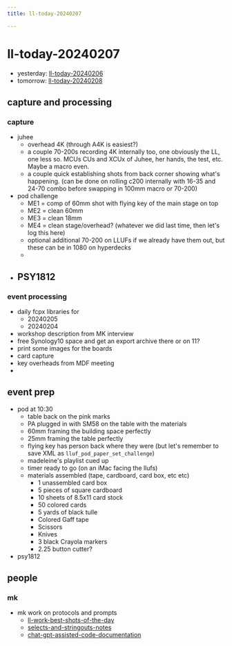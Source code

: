 ```yaml
---
title: ll-today-20240207

---
```


# ll-today-20240207

- yesterday: [ll-today-20240206](/qv5vMr4AQd6gHy0O8q3JnQ)
- tomorrow: [ll-today-20240208](/qkXzLzqPQLe7zeVSsacBAw)

## capture and processing

### capture

- juhee 
    - overhead 4K (through A4K is easiest?) 
    - a couple 70-200s recording 4K internally too, one obviously the LL, one less so. MCUs CUs and XCUx of Juhee, her hands, the test, etc. Maybe a macro even.
    - a couple quick establishing shots from back corner showing what's happening. (can be done on rolling c200 internally with 16-35 and 24-70 combo before swapping in 100mm macro or 70-200)
- pod challenge 
    - ME1 = comp of 60mm shot with flying key of the main stage on top
    - ME2 = clean 60mm
    - ME3 = clean 18mm
    - ME4 = clean stage/overhead? (whatever we did last time, then let's log this here) 
    - optional additional 70-200 on LLUFs if we already have them out, but these can be in 1080 on hyperdecks
    - 
- PSY1812
    - 

### event processing
- daily fcpx libraries for
    - 20240205
    - 20240204
- workshop description from MK interview
- free Synology10 space and get an export archive there or on 11?
- print some images for the boards
- card capture
- key overheads from MDF meeting
- 

## event prep

- pod at 10:30
    - table back on the pink marks
    - PA plugged in with SM58 on the table with the materials
    - 60mm framing the building space perfectly
    - 25mm framing the table perfectly
    - flying key has person back where they were (but let's remember to save XML as `lluf_pod_paper_set_challenge`) 
    - madeleine's playlist cued up
    - timer ready to go (on an iMac facing the llufs)
    - materials assembled (tape, cardboard, card box, etc etc)
        -   1 unassembled card box
        -   5 pieces of square cardboard
        -   10 sheets of 8.5x11 card stock
        -   50 colored cards
        -   5 yards of black tulle
        -   Colored Gaff tape
        -   Scissors
        -   Knives
        -   3 black Crayola markers
        - 2.25 button cutter?
- psy1812


## people

### mk

- mk work on protocols and prompts
    - [ll-work-best-shots-of-the-day](/zH7oBrnnSnCKNCmHUQU7zw)
    - [selects-and-stringouts-notes](/KOpAEFG9RCa_NfTFCxdD5w)
    - [chat-gpt-assisted-code-documentation](/F6m12yiUQOOaD0UOsQQTvA)